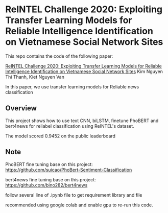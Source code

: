 # ReINTEL Challenge 2020: Exploiting Transfer Learning Models for Reliable Intelligence Identification on Vietnamese Social Network Sites
This repo contains the code  of the following paper:

[ReINTEL Challenge 2020: Exploiting Transfer Learning Models for Reliable Intelligence Identification on Vietnamese Social Network Sites](https://aclanthology.org/2020.vlsp-1.9/)
Kim Nguyen Thi Thanh, Kiet Nguyen Van

In this paper, we use transfer learning models for Reliable news classification

## Overview
This project shows how to use text CNN, biLSTM, finetune PhoBERT and bert4news for reliabel classification using ReINTEL's dataset.

The model scored 0.9452 on the public leaderboard

## Note
PhoBERT fine tuning base on this project: https://github.com/suicao/PhoBert-Sentiment-Classification

bert4news fine tuning base on this project: https://github.com/bino282/bert4news

follow several line of .ipynb file to get requirement library and file 

recommended using google colab and enable gpu to re-run this code.

